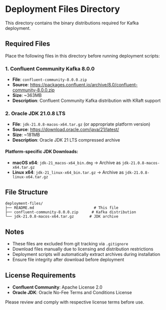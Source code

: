 # Deployment Files Directory

This directory contains the binary distributions required for Kafka deployment.

## Required Files

Place the following files in this directory before running deployment scripts:

### 1. Confluent Community Kafka 8.0.0
- **File**: `confluent-community-8.0.0.zip`
- **Source**: https://packages.confluent.io/archive/8.0/confluent-community-8.0.0.zip
- **Size**: ~363MB
- **Description**: Confluent Community Kafka distribution with KRaft support

### 2. Oracle JDK 21.0.8 LTS
- **File**: `jdk-21.0.8-macos-x64.tar.gz` (or appropriate platform version)
- **Source**: https://download.oracle.com/java/21/latest/
- **Size**: ~181MB
- **Description**: Oracle JDK 21 LTS compressed archive

#### Platform-specific JDK Downloads:
- **macOS x64**: `jdk-21_macos-x64_bin.dmg` → Archive as `jdk-21.0.8-macos-x64.tar.gz`
- **Linux x64**: `jdk-21_linux-x64_bin.tar.gz` → Archive as `jdk-21.0.8-linux-x64.tar.gz`

## File Structure

```
deployment-files/
├── README.md                           # This file
├── confluent-community-8.0.0.zip      # Kafka distribution
└── jdk-21.0.8-macos-x64.tar.gz       # JDK archive
```

## Notes

- These files are excluded from git tracking via `.gitignore`
- Download files manually due to licensing and distribution restrictions
- Deployment scripts will automatically extract archives during installation
- Ensure file integrity after download before deployment

## License Requirements

- **Confluent Community**: Apache License 2.0
- **Oracle JDK**: Oracle No-Fee Terms and Conditions License

Please review and comply with respective license terms before use.
